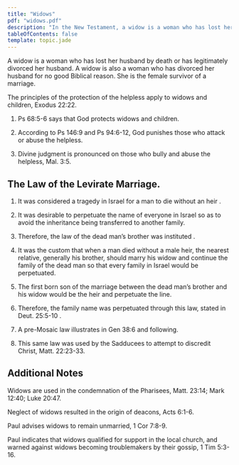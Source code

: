 ```yaml
---
title: "Widows"
pdf: "widows.pdf"
description: "In the New Testament, a widow is a woman who has lost her husband by death or is divorced from her husband."
tableOfContents: false
template: topic.jade
---
```


A widow is a woman who has lost her husband by death or has legitimately
divorced her husband. A widow is also a woman who has divorced her
husband for no good Biblical reason. She is the female survivor of a
marriage.

The principles of the protection of the helpless apply to widows and
children, Exodus 22:22.

1. Ps 68:5-6 says that God protects widows and children.

2. According to Ps 146:9 and Ps 94:6-12, God punishes those who attack
or abuse the helpless.

3. Divine judgment is pronounced on those who bully and abuse the
helpless, Mal. 3:5.

The Law of the Levirate Marriage.
---------------------------------

1. It was considered a tragedy in Israel for a man to die without an
heir .

2. It was desirable to perpetuate the name of everyone in Israel so as
to avoid the inheritance being transferred to another family.

3. Therefore, the law of the dead man’s brother was instituted .

4. It was the custom that when a man died without a male heir, the
nearest relative, generally his brother, should marry his widow and
continue the family of the dead man so that every family in Israel would
be perpetuated.

5. The first born son of the marriage between the dead man’s brother and
his widow would be the heir and perpetuate the line.

6. Therefore, the family name was perpetuated through this law, stated
in Deut. 25:5-10 .

7. A pre-Mosaic law illustrates in Gen 38:6 and following.

8. This same law was used by the Sadducees to attempt to discredit
Christ, Matt. 22:23-33.

Additional Notes
----------------

Widows are used in the condemnation of the Pharisees, Matt. 23:14; Mark
12:40; Luke 20:47.

Neglect of widows resulted in the origin of deacons, Acts 6:1-6.

Paul advises widows to remain unmarried, 1 Cor 7:8-9.

Paul indicates that widows qualified for support in the local church,
and warned against widows becoming troublemakers by their gossip, 1 Tim
5:3-16.
